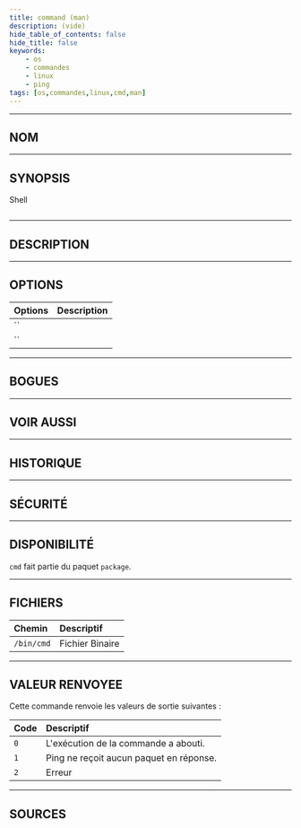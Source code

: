 ```yaml
---
title: command (man)
description: (vide)
hide_table_of_contents: false
hide_title: false
keywords:
    - os
    - commandes
    - linux
    - ping
tags: [os,commandes,linux,cmd,man]
---
```


----

## NOM



----

## SYNOPSIS

<span class="code_language">Shell</span>

```shell

```

----

## DESCRIPTION



----

## OPTIONS

|Options|Description|
|:------|:----------|
|``||
|``||


----

## BOGUES



----

## VOIR AUSSI



----

## HISTORIQUE



----

## SÉCURITÉ



----

## DISPONIBILITÉ

`cmd` fait partie du paquet `package`.

----

## FICHIERS

|Chemin|Descriptif|
|:------|:---------|
|`/bin/cmd`|Fichier Binaire|

----

## VALEUR RENVOYEE

Cette commande renvoie les valeurs de sortie suivantes :

|Code|Descriptif|
|:------|:---------|
|`0`|L'exécution de la commande a abouti.|
|`1`|Ping ne reçoit aucun paquet en réponse.|
|`2`|Erreur|

----

## SOURCES

